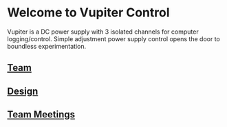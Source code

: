 # Welcome to Vupiter Control

Vupiter is a DC power supply with 3 isolated channels for computer logging/control. Simple adjustment power supply control opens the door to boundless experimentation.


## 

## [Team](https://ams0187.github.io/Vupiter/members)         
## [Design](https://ams0187.github.io/Vupiter/design) 
## [Team Meetings](https://ams0187.github.io/Vupiter/minutes)
